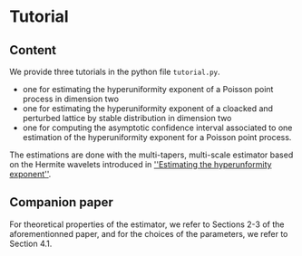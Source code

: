 # Tutorial

## Content
We provide three tutorials in the python file ``tutorial.py``. 

- one for estimating the hyperuniformity exponent of a Poisson point process in dimension two
- one for estimating the hyperuniformity exponent of a cloacked and perturbed lattice by stable distribution in dimension two
- one for computing the asymptotic confidence interval associated to one estimation of the hyperuniformity exponent for a Poisson point process.

The estimations are done with the multi-tapers, multi-scale estimator based on the Hermite wavelets introduced in [''Estimating the hyperunformity exponent''](https://arxiv.org). 

## Companion paper 

For theoretical properties of the estimator, we refer to Sections 2-3 of the aforementionned paper, and for the choices of the parameters, we refer to Section 4.1.

